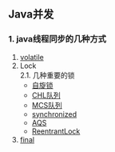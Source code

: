 ## Java并发

### 1. java线程同步的几种方式
1. [volatile]()
2. Lock  
    2.1. 几种重要的锁
    * [自旋锁]()
    * [CHL队列]()
    * [MCS队列]()
    * [synchronized]()
    * [AQS]()
    * [ReentrantLock]()
3. [final]()


